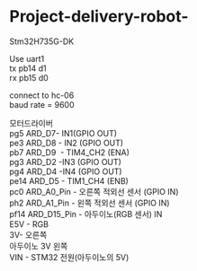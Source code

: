 # Project-delivery-robot-

Stm32H735G-DK  

Use uart1  
tx pb14 d1  
rx pb15 d0

connect to hc-06  
baud rate = 9600

모터드라이버  
pg5 ARD_D7- IN1(GPIO OUT)  
pe3 ARD_D8 - IN2 (GPIO OUT)  
pb7 ARD_D9  - TIM4_CH2 (ENA)  
pg3 ARD_D2 -IN3 (GPIO OUT)  
pg4 ARD_D4 -IN4 (GPIO OUT)  
pe14 ARD_D5 - TIM1_CH4 (ENB)  
pc0 ARD_A0_Pin - 오른쪽 적외선 센서 (GPIO IN)  
ph2 ARD_A1_Pin - 왼쪽 적외선 센서 (GPIO IN)  
pf14 ARD_D15_Pin - 아두이노(RGB 센서) IN  
E5V - RGB  
3V- 오른쪽  
아두이노 3V 왼쪽  
VIN - STM32 전원(아두이노의 5V)  
